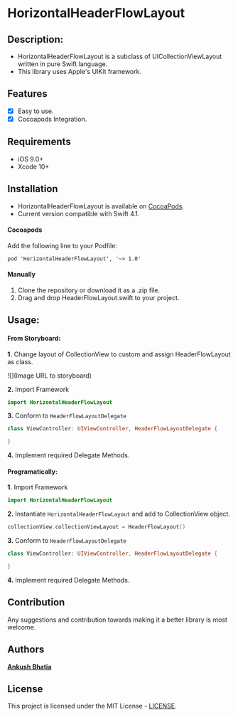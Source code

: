 # HorizontalHeaderFlowLayout

## Description:
- HorizontalHeaderFlowLayout is a subclass of UICollectionViewLayout written in pure Swift language.
- This library uses Apple's UIKit framework.

## Features

- [x] Easy to use.
- [x] Cocoapods Integration.

## Requirements

- iOS 9.0+
- Xcode 10+

## Installation

- HorizontalHeaderFlowLayout is available on [CocoaPods](https://cocoapods.org).
- Current version compatible with Swift 4.1.

#### Cocoapods
Add the following line to your Podfile:
```
pod 'HorizontalHeaderFlowLayout', '~> 1.0'
```

#### Manually
1. Clone the repository or download it as a .zip file.
2. Drag and drop HeaderFlowLayout.swift to your project.

## Usage:

#### From Storyboard:
**1.** Change layout of CollectionView to custom and assign HeaderFlowLayout as class.

![](Image URL to storyboard)

**2.** Import Framework
```swift
import HorizontalHeaderFlowLayout
```

**3.** Conform to `HeaderFlowLayoutDelegate`
```swift
class ViewController: UIViewController, HeaderFlowLayoutDelegate {

}
```

**4.** Implement required Delegate Methods.

#### Programatically:
**1.** Import Framework
```swift
import HorizontalHeaderFlowLayout
```
**2.** Instantiate `HorizontalHeaderFlowLayout` and add to CollectionView object.

```swift
collectionView.collectionViewLayout = HeaderFlowLayout()
```

**3.** Conform to `HeaderFlowLayoutDelegate`
```swift
class ViewController: UIViewController, HeaderFlowLayoutDelegate {

}
```

**4.** Implement required Delegate Methods.

## Contribution
Any suggestions and contribution towards making it a better library is most welcome.


## Authors
[**Ankush Bhatia**](https://github.com/ankush-bhatia)

## License
This project is licensed under the MIT License -  [LICENSE](LICENSE).






